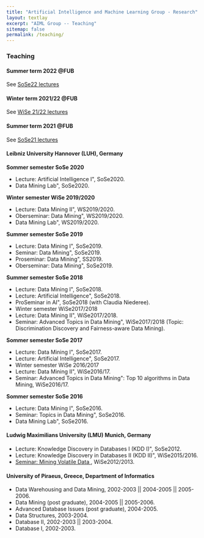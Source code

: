 ```yaml
---
title: "Artificial Intelligence and Machine Learning Group - Research"
layout: textlay
excerpt: "AIML Group -- Teaching"
sitemap: false
permalink: /teaching/
---
```


### Teaching
#### Summer term 2022 @FUB
See <a href="https://www.mi.fu-berlin.de/en/inf/groups/ag-KIML/Teaching/SS22/index.html" target="new">SoSe22 lectures</a>

#### Winter term 2021/22 @FUB
See <a href="https://www.mi.fu-berlin.de/en/inf/groups/ag-KIML/Teaching/WS-21_22/index.html" target="new">WiSe 21/22 lectures</a>

#### Summer term 2021 @FUB
See <a href="https://www.mi.fu-berlin.de/en/inf/groups/ag-KIML/Teaching/SS21/index.html" target="new">SoSe21 lectures</a>

#### Leibniz University Hannover (LUH), Germany

<b> Sommer semester SoSe 2020 </b> 
- Lecture: Artificial Intelligence I", SoSe2020.
- Data Mining Lab", SoSe2020.

<b> Winter semester WiSe 2019/2020 </b> 
- Lecture: Data Mining II", WS2019/2020.
- Oberseminar: Data Mining", WS2019/2020.
- Data Mining Lab", WS2019/2020.

<b> Summer semester SoSe 2019 </b> 
- Lecture: Data Mining I", SoSe2019.
- Seminar: Data Mining", SoSe2019.
- Proseminar: Data Mining", SS2019.
- Oberseminar: Data Mining", SoSe2019.

<b> Summer semester SoSe 2018 </b> 
- Lecture: Data Mining I", SoSe2018.
- Lecture: Artificial Intelligence", SoSe2018.
- ProSeminar in AI", SoSe2018 (with Claudia Niederee).
- Winter semester WiSe2017/2018
- Lecture: Data Mining II", WiSe2017/2018.
- Seminar: Advanced Topics in Data Mining", WiSe2017/2018 (Topic: Discrimination Discovery and Fairness-aware Data Mining).

<b> Sommer semester SoSe 2017 </b> 
- Lecture: Data Mining I", SoSe2017.
- Lecture: Artificial Intelligence", SoSe2017.
- Winter semester WiSe 2016/2017
- Lecture: Data Mining II", WiSe2016/17.
- Seminar: Advanced Topics in Data Mining": Top 10 algorithms in Data Mining, WiSe2016/17.

<b> Sommer semester SoSe 2016 </b> 
- Lecture: Data Mining I", SoSe2016.
- Seminar: Topics in Data Mining", SoSe2016.
- Data Mining Lab", SoSe2016.

#### Ludwig Maximilians University (LMU) Munich, Germany
- Lecture: Knowledge Discovery in Databases I (KDD I)", SoSe2012.
- Lecture: Knowledge Discovery in Databases II (KDD II)", WiSe2015/2016.
- <a href ="http://fogo.dbs.ifi.lmu.de/cms/Hauptseminar_%22Mining_Volatile_Data%22_WS1213.html"> Seminar: Mining Volatile Data </a>, WiSe2012/2013. 

#### University of Piraeus, Greece, Department of Informatics
- Data Warehousing and Data Mining, 2002-2003 || 2004-2005 || 2005-2006.
- Data Mining (post graduate), 2004-2005 || 2005-2006.
- Advanced Database Issues (post graduate), 2004-2005.
- Data Structures, 2003-2004.
- Database II, 2002-2003 || 2003-2004.
- Database I, 2002-2003.
